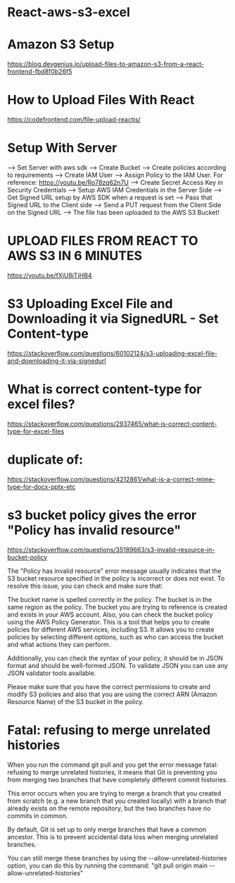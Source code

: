 # React-aws-s3-excel

# Amazon S3 Setup
https://blog.devgenius.io/upload-files-to-amazon-s3-from-a-react-frontend-fbd8f0b26f5

# How to Upload Files With React
https://codefrontend.com/file-upload-reactjs/

# Setup With Server
--> Set Server with aws sdk
--> Create Bucket
--> Create policies according to requirements
--> Create IAM User
--> Assign Policy to the IAM User. For reference: https://youtu.be/Ro78zq62n7U
--> Create Secret Access Key in Security Credentials
--> Setup AWS IAM Credentials in the Server Side
--> Get Signed URL setup by AWS SDK when a request is set
--> Pass that Signed URL to the Client side
--> Send a PUT request from the Client Side on the Signed URL
--> The file has been uploaded to the AWS S3 Bucket!

# UPLOAD FILES FROM REACT TO AWS S3 IN 6 MINUTES
https://youtu.be/fXjU8jTjHB4

# S3 Uploading Excel File and Downloading it via SignedURL - Set Content-type
https://stackoverflow.com/questions/60102124/s3-uploading-excel-file-and-downloading-it-via-signedurl

# What is correct content-type for excel files?
https://stackoverflow.com/questions/2937465/what-is-correct-content-type-for-excel-files
# duplicate of:
https://stackoverflow.com/questions/4212861/what-is-a-correct-mime-type-for-docx-pptx-etc

# s3 bucket policy gives the error "Policy has invalid resource"
https://stackoverflow.com/questions/35189663/s3-invalid-resource-in-bucket-policy

The "Policy has invalid resource" error message usually indicates that the S3 bucket resource specified in the policy is incorrect or does not exist.
To resolve this issue, you can check and make sure that:

The bucket name is spelled correctly in the policy. The bucket is in the same region as the policy. The bucket you are trying to reference is created and exists in your AWS account. Also, you can check the bucket policy using the AWS Policy Generator. This is a tool that helps you to create policies for different AWS services, including S3. It allows you to create policies by selecting different options, such as who can access the bucket and what actions they can perform.

Additionally, you can check the syntax of your policy, it should be in JSON format and should be well-formed JSON. To validate JSON you can use any JSON validator tools available.

Please make sure that you have the correct permissions to create and modify S3 policies and also that you are using the correct ARN (Amazon Resource Name) of the S3 bucket in the policy.

# Fatal: refusing to merge unrelated histories

When you run the command git pull and you get the error message fatal: refusing to merge unrelated histories, it means that Git is preventing you from merging two branches that have completely different commit histories.

This error occurs when you are trying to merge a branch that you created from scratch (e.g. a new branch that you created locally) with a branch that already exists on the remote repository, but the two branches have no commits in common.

By default, Git is set up to only merge branches that have a common ancestor. This is to prevent accidental data loss when merging unrelated branches.

You can still merge these branches by using the --allow-unrelated-histories option, you can do this by running the command:
"git pull origin main --allow-unrelated-histories"


